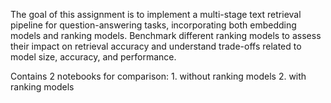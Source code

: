 The goal of this assignment is to implement a multi-stage text retrieval pipeline for question-answering tasks, incorporating both embedding models and ranking models. 
Benchmark different ranking models to assess their impact on retrieval accuracy and understand trade-offs related to model size, accuracy, and performance.

Contains 2 notebooks for comparison: 1. without ranking models 2. with ranking models
